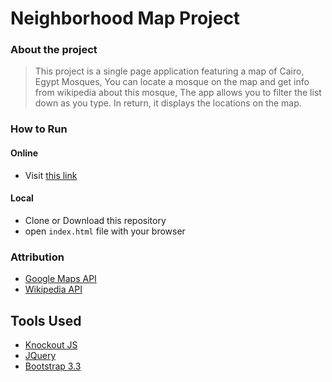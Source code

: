# Neighborhood Map Project

### About the project
> This project is a single page application featuring a map of Cairo, Egypt Mosques, You can locate a mosque on the map and get info from wikipedia about this mosque, The app allows you to filter the list down as you type. In return, it displays the locations on the map.


### How to Run

#### Online 
* Visit [this link](https://alimahmoud7.github.io/neighborhood-map-fsnd/)

#### Local
* Clone or Download this repository
* open `index.html` file with your browser


### Attribution
* [Google Maps API](https://developers.google.com/maps/)
* [Wikipedia API](https://www.mediawiki.org/wiki/API:Main_page)


## Tools Used
* [Knockout JS](http://knockoutjs.com/)
* [JQuery](https://jquery.com/)
* [Bootstrap 3.3](https://getbootstrap.com/docs/3.3/)